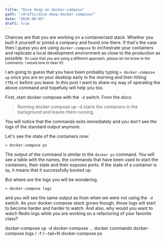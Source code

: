 ```yaml
---
title: "Dive deep on docker-compose"
path: "/drafts/dive-deep-docker-compose/"
date: "2018-08-05"
draft: true
---
```


Chances are that you are working on a containerized stack. Whether
you built it yourself or joined a company and found one there. If
that's the case then I guess you are using `docker-compose` to
orchestrate your containers and replicate a local development
environment as close to the production as possible. <small>(In case that
you are using a different approach, please let me know in the comments.
I would love to hear it!)</small>

I am going to guess that you have been probably typing `> docker-compose up`
once you are on your desktop early in the morning and then hitting `CTRL+C`
before you leave. In this post I want to share my way of operating the above
command and hopefully will help you too.

First, start docker-compose with the `-d` switch. From the docs:

> Running docker-compose up -d starts the containers in the background and leaves them running.

You will notice that the commands exits immediately and you don't see
the logs of the standard output anymore.

Let's see the state of the containers now:

`> docker-compose ps`

The output of the command is similar to the `docker ps` command. You
will see a table with the names, the commands that have been used to start the containers, their state and their exposes ports. If the state of a
container is `Up`, it means that it successfully booted up.

But where are the logs you will be wondering.

`> docker-compose logs`

and you will see the same output as from when we were not using the `-d`
switch. As your docker-compose stack grows though, those logs will start
to become harder and harder to watch. And also, why would you want to watch
Redis logs while you are working on a refactoring of your favorite class?

docker-compose up -d
docker-compose ... docker commands
docker-compose logs / -f /--tail=N
docker-compose ps
